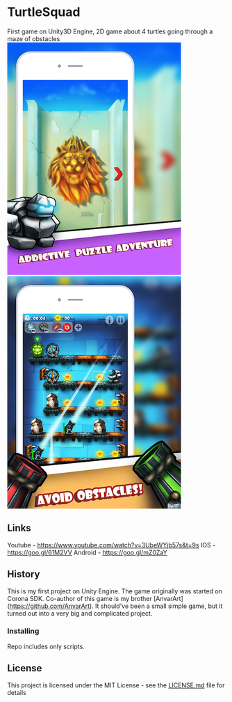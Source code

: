 # TurtleSquad
First game on Unity3D Engine, 2D game about 4 turtles going through a maze of obstacles
![alt text](chapter.png)![alt text](gameplay2.png)

## Links

Youtube - https://www.youtube.com/watch?v=3UbeWYjb57s&t=9s
IOS - https://goo.gl/61M2VV
Android - https://goo.gl/mZ0ZaY

## History

This is my first project on Unity Engine. The game originally was started on Corona SDK. Co-author of this game is my brother [AnvarArt] (https://github.com/AnvarArt).
It should've been a small simple game, but it turned out into a very big and complicated project.

### Installing

Repo includes only scripts.

## License

This project is licensed under the MIT License - see the [LICENSE.md](LICENSE.md) file for details
